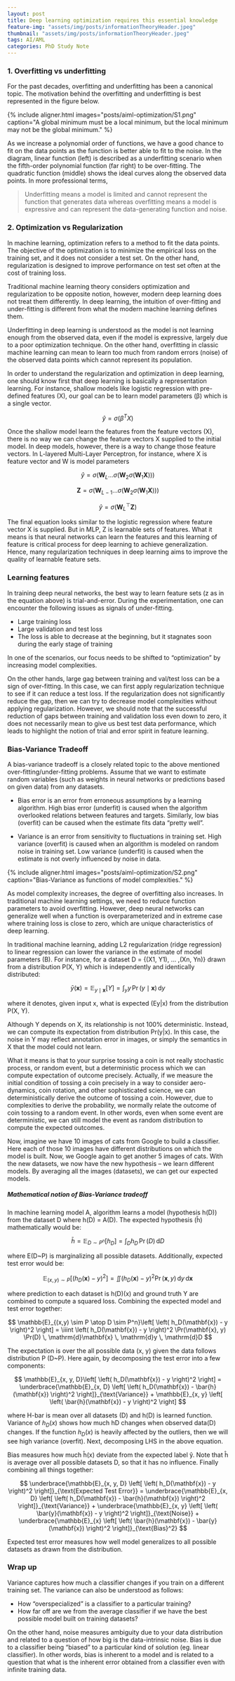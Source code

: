 ```yaml
---
layout: post
title: Deep learning optimization requires this essential knowledge
feature-img: "assets/img/posts/informationTheoryHeader.jpeg"
thumbnail: "assets/img/posts/informationTheoryHeader.jpeg"
tags: AI/AML
categories: PhD Study Note
---
```


### 1. Overfitting vs underfitting
For the past decades, overfitting and underfitting has been a canonical topic. The motivation behind the overfitting and underfitting is best represented in the figure below.

{% include aligner.html images="posts/aiml-optimization/S1.png" caption="A global minimum must be a local minimum, but the local minimum may not be the global minimum." %}

As we increase a polynomial order of functions, we have a good chance to fit on the data points as the function is better able to fit to the noise. In the diagram, linear function (left) is described as a underfitting scenario when the fifth-order polynomial function (far right) to be over-fitting. The quadratic function (middle) shows the ideal curves along the observed data points. In more professional terms,

> Underfitting means a model is limited and cannot represent the function that generates data whereas overfitting means a model is expressive and can represent the data-generating function and noise.

### 2. Optimization vs Regularization 
In machine learning, optimization refers to a method to fit the data points. The objective of the optimization is to minimize the empirical loss on the training set, and it does not consider a test set. On the other hand, regularization is designed to improve performance on test set often at the cost of training loss.

Traditional machine learning theory considers optimization and regularization to be opposite notion, however, modern deep learning does not treat them differently. In deep learning, the intuition of over-fitting and under-fitting is different from what the modern machine learning defines them.

Underfitting in deep learning is understood as the model is not learning enough from the observed data, even if the model is expressive, largely due to a poor optimization technique. On the other hand, overfitting in classic machine learning can mean to learn too much from random errors (noise) of the observed data points which cannot represent its population.

In order to understand the regularization and optimization in deep learning, one should know first that deep learning is basically a representation learning. For instance, shallow models like logistic regression with pre-defined features (X), our goal can be to learn model parameters (β) which is a single vector.

$$
\hat{y} = \sigma\left(\beta^T X\right)
$$

Once the shallow model learn the features from the feature vectors (X), there is no way we can change the feature vectors X supplied to the initial model. In deep models, however, there is a way to change those feature vectors. In L-layered Multi-Layer Perceptron, for instance, where X is feature vector and W is model parameters

$$
\hat{y} = \sigma\left(\mathbf{W}_L \dots \sigma\left(\mathbf{W}_2 \sigma\left(\mathbf{W}_1 \mathbf{X}\right)\right)\right)
$$

$$
\mathbf{Z} = \sigma\left(\mathbf{W}_{L-1} \dots \sigma\left(\mathbf{W}_2 \sigma\left(\mathbf{W}_1 \mathbf{X}\right)\right)\right)
$$

$$
\hat{y} = \sigma\left(\mathbf{W}_L^\top \mathbf{Z}\right)
$$

The final equation looks similar to the logistic regression where feature vector X is supplied. But in MLP, Z is learnable sets of features. What it means is that neural networks can learn the features and this learning of feature is critical process for deep learning to achieve generalization. Hence, many regularization techniques in deep learning aims to improve the quality of learnable feature sets.

### Learning features
In training deep neural networks, the best way to learn feature sets (z as in the equation above) is trial-and-error. During the experimentation, one can encounter the following issues as signals of under-fitting.

- Large training loss
- Large validation and test loss
- The loss is able to decrease at the beginning, but it stagnates soon during the early stage of training

In one of the scenarios, our focus needs to be shifted to “optimization” by increasing model complexities.

On the other hands, large gag between training and val/test loss can be a sign of over-fitting. In this case, we can first apply regularization technique to see if it can reduce a test loss. If the regularization does not significantly reduce the gap, then we can try to decrease model complexities without applying regularization. However, we should note that the successful reduction of gaps between training and validation loss even down to zero, it does not necessarily mean to give us best test data performance, which leads to highlight the notion of trial and error spirit in feature learning.

### Bias-Variance Tradeoff
A bias-variance tradeoff is a closely related topic to the above mentioned over-fitting/under-fitting problems. Assume that we want to estimate random variables (such as weights in neural networks or predictions based on given data) from any datasets.

- Bias error is an error from erroneous assumptions by a learning algorithm. High bias error (underfit) is caused when the algorithm overlooked relations between features and targets. Similarly, low bias (overfit) can be caused when the estimate fits data “pretty well”.

- Variance is an error from sensitivity to fluctuations in training set. High variance (overfit) is caused when an algorithm is modeled on random noise in training set. Low variance (underfit) is caused when the estimate is not overly influenced by noise in data.

{% include aligner.html images="posts/aiml-optimization/S2.png" caption="Bias-Variance as functions of model complexities." %}

As model complexity increases, the degree of overfitting also increases. In traditional machine learning settings, we need to reduce function parameters to avoid overfitting. However, deep neural networks can generalize well when a function is overparameterized and in extreme case where training loss is close to zero, which are unique characteristics of deep learning.

In traditional machine learning, adding L2 regularization (ridge regression) to linear regression can lower the variance in the estimate of model parameters (B). For instance, for a dataset D = {(X1, Y1), … ,(Xn, Yn)} drawn from a distribution P(X, Y) which is independently and identically distributed:

$$
\bar{y}(\mathbf{x}) = \mathbb{E}_{y \mid \mathbf{x}}[Y] = \int_y y \, \Pr(y \mid \mathbf{x}) \, \mathrm{d}y
$$

where it denotes, given input x, what is expected (Ey|x) from the distribution P(X, Y).

Although Y depends on X, its relationship is not 100% deterministic. Instead, we can compute its expectation from distribution Pr(y|x). In this case, the noise in Y may reflect annotation error in images, or simply the semantics in X that the model could not learn.

What it means is that to your surprise tossing a coin is not really stochastic process, or random event, but a deterministic process which we can compute expectation of outcome precisely. Actually, if we measure the initial condition of tossing a coin precisely in a way to consider aero-dynamics, coin rotation, and other sophisticated science, we can deterministically derive the outcome of tossing a coin. However, due to complexities to derive the probability, we normally relate the outcome of coin tossing to a random event. In other words, even when some event are deterministic, we can still model the event as random distribution to compute the expected outcomes.

Now, imagine we have 10 images of cats from Google to build a classifier. Here each of those 10 images have different distributions on which the model is built. Now, we Google again to get another 5 images of cats. With the new datasets, we now have the new hypothesis – we learn different models. By averaging all the images (datasets), we can get our expected models.

##### Mathematical notion of Bias-Variance tradeoff

In machine learning model A, algorithm learns a model (hypothesis h(D)) from the dataset D where h(D) = A(D). The expected hypothesis (ĥ) mathematically would be:

$$
\bar{h} = \mathbb{E}_{D \sim P^n}[h_D] = \int_D h_D \, \Pr(D) \, \mathrm{d}D
$$

where E(D~P) is marginalizing all possible datasets. Additionally, expected test error would be:

$$
\mathbb{E}_{(x,y) \sim P}\left[ \left( h_D(\mathbf{x}) - y \right)^2 \right] = \iint \left( h_D(\mathbf{x}) - y \right)^2 \Pr(\mathbf{x}, y) \, \mathrm{d}y \, \mathrm{d}\mathbf{x}
$$

where prediction to each dataset is h(D)(x) and ground truth Y are combined to compute a squared loss. Combining the expected model and test error together:

$$
\mathbb{E}_{(x,y) \sim P \atop D \sim P^n}\left[ \left( h_D(\mathbf{x}) - y \right)^2 \right] = \iiint \left( h_D(\mathbf{x}) - y \right)^2 \Pr(\mathbf{x}, y) \Pr(D) \, \mathrm{d}\mathbf{x} \, \mathrm{d}y \, \mathrm{d}D
$$

The expectation is over the all possible data (x, y) given the data follows distribution P (D~P). Here again, by decomposing the test error into a few components:

$$
\mathbb{E}_{x, y, D}\left[ \left( h_D(\mathbf{x}) - y \right)^2 \right] = \underbrace{\mathbb{E}_{x, D} \left[ \left( h_D(\mathbf{x}) - \bar{h}(\mathbf{x}) \right)^2 \right]}_{\text{Variance}} + \mathbb{E}_{x, y} \left[ \left( \bar{h}(\mathbf{x}) - y \right)^2 \right]
$$

where H-bar is mean over all datasets (D) and h(D) is learned function. Variance of $h_D(x)$ shows how much hD changes when observed data(D) changes. If the function $h_D(x)$ is heavily affected by the outliers, then we will see high variance (overfit). Next, decomposing LHS in the above equation.

Bias measures how much ĥ(x) deviate from the expected label ŷ. Note that ĥ is average over all possible datasets D, so that it has no influence. Finally combining all things together:

$$
\underbrace{\mathbb{E}_{x, y, D} \left[ \left( h_D(\mathbf{x}) - y \right)^2 \right]}_{\text{Expected Test Error}} = \underbrace{\mathbb{E}_{x, D} \left[ \left( h_D(\mathbf{x}) - \bar{h}(\mathbf{x}) \right)^2 \right]}_{\text{Variance}} + \underbrace{\mathbb{E}_{x, y} \left[ \left( \bar{y}(\mathbf{x}) - y \right)^2 \right]}_{\text{Noise}} + \underbrace{\mathbb{E}_{x} \left[ \left( \bar{h}(\mathbf{x}) - \bar{y}(\mathbf{x}) \right)^2 \right]}_{\text{Bias}^2}
$$

Expected test error measures how well model generalizes to all possible datasets as drawn from the distribution.


### Wrap up
Variance captures how much a classifier changes if you train on a different training set. The variance can also be understood as follows:

- How “overspecialized” is a classifier to a particular training?
- How far off are we from the average classifier if we have the best possible model built on training datasets?

On the other hand, noise measures ambiguity due to your data distribution and related to a question of how big is the data-intrinsic noise. Bias is due to a classifier being “biased” to a particular kind of solution (eg. linear classifier). In other words, bias is inherent to a model and is related to a question that what is the inherent error obtained from a classifier even with infinite training data.